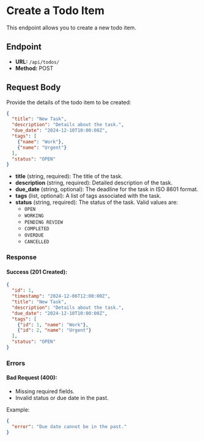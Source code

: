 # Create a Todo Item

This endpoint allows you to create a new todo item.

## **Endpoint**
- **URL:** `/api/todos/`
- **Method:** POST

## **Request Body**
Provide the details of the todo item to be created:

```json
{
  "title": "New Task",
  "description": "Details about the task.",
  "due_date": "2024-12-10T10:00:00Z",
  "tags": [
    {"name": "Work"},
    {"name": "Urgent"}
  ],
  "status": "OPEN"
}
```
- **title** (string, required): The title of the task.
- **description** (string, required): Detailed description of the task.
- **due_date** (string, optional): The deadline for the task in ISO 8601 format.
- **tags** (list, optional): A list of tags associated with the task.
- **status** (string, required): The status of the task. Valid values are:
  - `OPEN`
  - `WORKING`
  - `PENDING REVIEW`
  - `COMPLETED`
  - `OVERDUE`
  - `CANCELLED`

### Response

#### Success (201 Created):
```json
{
  "id": 1,
  "timestamp": "2024-12-06T12:00:00Z",
  "title": "New Task",
  "description": "Details about the task.",
  "due_date": "2024-12-10T10:00:00Z",
  "tags": [
    {"id": 1, "name": "Work"},
    {"id": 2, "name": "Urgent"}
  ],
  "status": "OPEN"
}
```
### Errors
#### Bad Request (400):

- Missing required fields.
- Invalid status or due date in the past.

Example:

```json
{
  "error": "Due date cannot be in the past."
}
```






